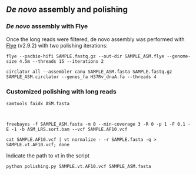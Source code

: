 ## _De novo_ assembly and polishing

### _De novo_ assembly with Flye
Once the long reads were filtered, de novo assembly was performed with [Flye](https://github.com/mikolmogorov/Flye) (v2.9.2) with two polishing iterations:

```
flye --pacbio-hifi SAMPLE.fastq.gz --out-dir SAMPLE_ASM.flye --genome-size 4.5m --threads 15 --iterations 2
```


```
circlator all --assembler canu SAMPLE_ASM.fasta SAMPLE.fastq.gz SAMPLE_ASM.circlator --genes_fa H37Rv_dnaA.fa --threads 4
```


### Customized polishing with long reads

```
samtools faidx ASM.fasta



freebayes -f SAMPLE_ASM.fasta -m 0 --min-coverage 3 -R 0 -p 1 -F 0.1 -E -1 -b ASM_LRS.sort.bam --vcf SAMPLE.AF10.vcf

cat SAMPLE.AF10.vcf | vt normalize - -r SAMPLE.fasta -q > SAMPLE.vt.AF10.vcf; done
```

Indicate the path to vt in the script
```
python polishing.py SAMPLE.vt.AF10.vcf SAMPLE_ASM.fasta
```
